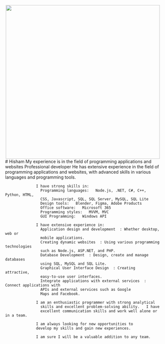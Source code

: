 <div align="center">
  <img height="500" src="fate-heavens-feel3-heavens-feel3.gif"  />
</div>
#                                                                           Hisham
My experience is in the field of programming applications and websites
Professional developer He has extensive experience in the field of programming applications and websites, with advanced skills in various languages and programming tools.
                  
                  I have strong skills in:  
                    Programming languages:   Node.js, .NET, C#, C++, Python, HTML,
                    CSS, Javascript, SQL, SQL Server, MySQL, SQL Lite
                    Design tools:   Blender, Figma, Adobe Products
                    Office software:   Microsoft 365
                    Programming styles:   MVVM, MVC
                    GUI Programming:   Windows API
                  
                  I have extensive experience in:  
                    Application design and development  : Whether desktop, web or 
                    mobile applications.
                    Creating dynamic websites  : Using various programming technologies 
                    such as Node.js, ASP.NET, and PHP.
                    Database Development  : Design, create and manage databases 
                    using SQL, MySQL and SQL Lite.
                    Graphical User Interface Design  : Creating attractive, 
                    easy-to-use user interfaces.
                    Integrate applications with external services  : Connect applications with 
                    APIs and external services such as Google
                    Maps and Facebook.
                 
                  I am an enthusiastic programmer with strong analytical 
                    skills and excellent problem-solving ability.   I have
                    excellent communication skills and work well alone or in a team.
                  
                  I am always looking for new opportunities to 
                  develop my skills and gain new experiences.  
                  
                  I am sure I will be a valuable addition to any team.
